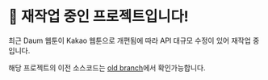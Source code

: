 # 🚧 재작업 중인 프로젝트입니다!

최근 Daum 웹툰이 Kakao 웹툰으로 개편됨에 따라 API 대규모 수정이 있어 재작업 중입니다.

해당 프로젝트의 이전 소스코드는 [old branch](https://github.com/HyeokjaeLee/webtoon-hub/tree/old)에서 확인가능합니다.
